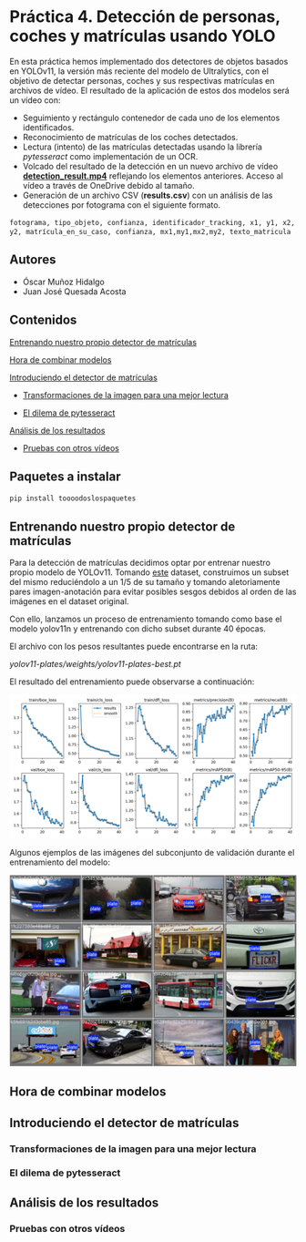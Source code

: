 # Práctica 4. Detección de personas, coches y matrículas usando YOLO

En esta práctica hemos implementado dos detectores de objetos basados en YOLOv11, la versión más reciente del modelo de Ultralytics, con el objetivo de detectar personas, coches y sus respectivas matrículas en archivos de vídeo. El resultado de la aplicación de estos dos modelos será un vídeo con:

- Seguimiento y rectángulo contenedor de cada uno de los elementos identificados.
- Reconocimiento de matrículas de los coches detectados.
- Lectura (intento) de las matrículas detectadas usando la librería *pytesseract* como implementación de un OCR.
- Volcado del resultado de la detección en un nuevo archivo de vídeo [**detection_result.mp4**](https://alumnosulpgc-my.sharepoint.com/:v:/g/personal/juan_quesada108_alu_ulpgc_es/EWA-sMiBxhJBjdghSf3fcJEBhV6w6ZEZ79TNMb4utaqfyg?nav=eyJyZWZlcnJhbEluZm8iOnsicmVmZXJyYWxBcHAiOiJPbmVEcml2ZUZvckJ1c2luZXNzIiwicmVmZXJyYWxBcHBQbGF0Zm9ybSI6IldlYiIsInJlZmVycmFsTW9kZSI6InZpZXciLCJyZWZlcnJhbFZpZXciOiJNeUZpbGVzTGlua0NvcHkifX0&e=0rW4DC) reflejando los elementos anteriores. Acceso al vídeo a través de OneDrive debido al tamaño.
- Generación de un archivo CSV (**results.csv**) con un análisis de las detecciones por fotograma con el siguiente formato.

```
fotograma, tipo_objeto, confianza, identificador_tracking, x1, y1, x2, y2, matrícula_en_su_caso, confianza, mx1,my1,mx2,my2, texto_matricula
```

## Autores

- Óscar Muñoz Hidalgo
- Juan José Quesada Acosta

## Contenidos

[Entrenando nuestro propio detector de matrículas](#entrenando-nuestro-propio-detector-de-matrículas)  

[Hora de combinar modelos](#hora-de-combinar-modelos)

[Introduciendo el detector de matrículas](#introduciendo-el-detector-de-matrículas)

- [Transformaciones de la imagen para una mejor lectura](#transformaciones-de-la-imagen-para-una-mejor-lectura)

- [El dilema de pytesseract](#el-dilema-de-pytesseract)

[Análisis de los resultados](#análisis-de-los-resultados)

- [Pruebas con otros vídeos](#pruebas-con-otros-vídeos)

## Paquetes a instalar

```
pip install toooodoslospaquetes
```

## Entrenando nuestro propio detector de matrículas

Para la detección de matrículas decidimos optar por entrenar nuestro propio modelo de YOLOv11. Tomando [este](https://www.kaggle.com/datasets/fareselmenshawii/large-license-plate-dataset) dataset, construimos un subset del mismo reduciéndolo a un 1/5 de su tamaño y tomando aletoriamente pares imagen-anotación para evitar posibles sesgos debidos al orden de las imágenes en el dataset original.

Con ello, lanzamos un proceso de entrenamiento tomando como base el modelo yolov11n y entrenando con dicho subset durante 40 épocas.

El archivo con los pesos resultantes puede encontrarse en la ruta:

*yolov11-plates/weights/yolov11-plates-best.pt*

El resultado del entrenamiento puede observarse a continuación:

![grafica-entrenamiento](./yolov11-plates/results.png)

Algunos ejemplos de las imágenes del subconjunto de validación durante el entrenamiento del modelo:

![ejemeplo-entrenamiento](./yolov11-plates/val_batch1_labels.jpg)

## Hora de combinar modelos

## Introduciendo el detector de matrículas

### Transformaciones de la imagen para una mejor lectura

### El dilema de pytesseract

## Análisis de los resultados

### Pruebas con otros vídeos
